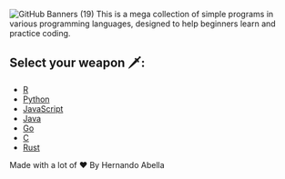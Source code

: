 ![GitHub Banners (19)](https://github.com/user-attachments/assets/e660ebe4-f737-4e15-9856-4cf28f9b52c6)
This is a mega collection of simple programs in various programming languages, designed to help beginners learn and practice coding.

## Select your weapon 🗡️:
- [R](./r-programs.md)
- [Python](./python-programs.md)
- [JavaScript](./javascript-programs.md)
- [Java](./java-programs.md)
- [Go](#)
- [C](./c-programs.md)
- [Rust](rust-programs.md)

Made with a lot of ❤️ By Hernando Abella
